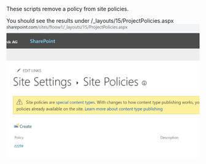 These scripts remove a policy from site policies.

You should see the results under /_layouts/15/ProjectPolicies.aspx
<br>
![Image](./sitepolicies2.PNG)
